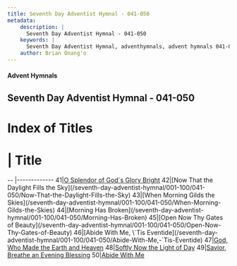 ```yaml
---
title: Seventh Day Adventist Hymnal - 041-050
metadata:
    description: |
      Seventh Day Adventist Hymnal - 041-050
    keywords: |
      Seventh Day Adventist Hymnal, adventhymnals, advent hymnals 041-050
    author: Brian Onang'o
---
```


#### Advent Hymnals
## Seventh Day Adventist Hymnal - 041-050

# Index of Titles
# | Title                        
-- |-------------
41|[O Splendor of God\`s Glory Bright](/seventh-day-adventist-hymnal/001-100/041-050/O-Splendor-of-God`s-Glory-Bright)
42|[Now That the Daylight Fills the Sky](/seventh-day-adventist-hymnal/001-100/041-050/Now-That-the-Daylight-Fills-the-Sky)
43|[When Morning Gilds the Skies](/seventh-day-adventist-hymnal/001-100/041-050/When-Morning-Gilds-the-Skies)
44|[Morning Has Broken](/seventh-day-adventist-hymnal/001-100/041-050/Morning-Has-Broken)
45|[Open Now Thy Gates of Beauty](/seventh-day-adventist-hymnal/001-100/041-050/Open-Now-Thy-Gates-of-Beauty)
46|[Abide With Me, \`Tis Eventide](/seventh-day-adventist-hymnal/001-100/041-050/Abide-With-Me,-`Tis-Eventide)
47|[God, Who Made the Earth and Heaven](/seventh-day-adventist-hymnal/001-100/041-050/God,-Who-Made-the-Earth-and-Heaven)
48|[Softly Now the Light of Day](/seventh-day-adventist-hymnal/001-100/041-050/Softly-Now-the-Light-of-Day)
49|[Savior, Breathe an Evening Blessing](/seventh-day-adventist-hymnal/001-100/041-050/Savior,-Breathe-an-Evening-Blessing)
50|[Abide With Me](/seventh-day-adventist-hymnal/001-100/041-050/Abide-With-Me)